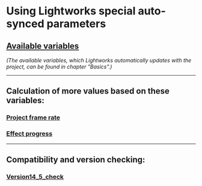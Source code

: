 # Using Lightworks special auto-synced parameters

## [Available variables](../Basics/Variables_etc/Auto_synced/README.md)  
   *(The available variables, which Lightworks automatically updates with the project, can be found in chapter "Basics".)*

---

## Calculation of more values based on these variables:

### [Project frame rate](PROJECTfps.md)


### [Effect progress](progress/README.md)

--- 

## Compatibility and version checking:

### [Version14_5_check](Version14_5_check.md)

